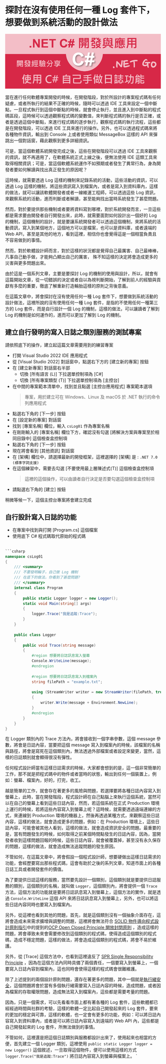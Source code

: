 # 探討在沒有使用任何一種 Log 套件下，想要做到系統活動的設計做法

![](../Images/X2023-9922.png)

當在進行任何軟體專案開發的時候，在開發階段，對於所設計的專案程式碼有任何疑慮，或者所執行的結果不正確的時候，隨時可以透過 IDE 工具來設定一個中斷點，一旦程式執行到這個中斷點的時候，就會停止執行，並且進入到中斷點的程式碼區段，這時候可以透過觀察程式碼的變數值，來判斷程式碼的執行是否正確，或者是透過這個中斷點，來進行程式碼的逐步執行，觀察程式碼的執行流程，這些都是在開發階段，可以透過 IDE 工具來進行的操作。另外，也可以透過程式碼來將各種物件資訊，輸出到 Console 上或者使用類似 MessageBox 這樣的 API 來彈跳出一個對話窗，藉此觀察到更多詳細資訊。

可是，當這個軟體系統開發完成之後，這些在開發階段可以透過 IDE 工具來觀察的資訊，就不再適用了，在軟體系統正式上線之後，便無法使用 IDE 這類工具來取得相關資訊；可是，當這個軟體系統運作不如預期或者發生了異常行為，身為開發者要如何解讀與找出真正發生的原因呢？

這時候，就需要透過 Log 這樣的機制來記錄系統的活動，這些活動的資訊，可以透過 Log 這樣的機制，將這些資訊寫入到檔案內，或者是寫入到資料庫內，這樣的做法，就可以讓該軟體開發者或者一線維運工程師，可以透過這些 Log 資訊，來觀察系統的活動，進而判斷或者解讀，甚至能夠找出當時系統發生了甚麼問題。

然而，對於要提供那些機制或者要將資料寫到哪裡，對於系統開發而言，一旦這些都是需求要由開發者自行開發出來，此時，就需要面對如何設計出一個好的 Log 的機制，這個機制的設計，就是要讓系統開發者可以透過這個機制，來將系統的活動資訊，寫入到某個地方，這個地方可以是檔案，也可以是資料庫，或者遠端的 Web API，甚至是其他的地方，看到這裡，相信你也會覺得這是一個相當負責且不容易做到的事情。

然而，對於軟體設計師而言，對於這樣的狀況都是覺得自己最厲害、自己最棒棒，凡事自己動手做，才能夠凸顯出自己的厲害， 殊不知這樣的決定將會造成更多的災害與更多問題出來。

由於這是一個系列文章，主要是要探討 Log 的機制的使用與設計，所以，就會有這篇開始文章，從一切錯誤的決定或者自以為視判斷開始，了解到前人的經驗與貢獻有多麼的重要，徹底了解重新打造輪胎這樣的原則之背後意義。

在這篇文章中，將會探討在沒有使用任何一種 Log 套件下，想要做到系統活動的設計做法，這裡所說的沒有使用任何一種 Log 套件，是指的不使用任何一種第三方的 Log 套件，而是自行設計一個 Log 的機制，這樣的做法，可以讓讀者了解到 Log 的機制是如何運作的，進而可以更加了解到 Log 的機制。

## 建立自行發明的寫入日誌之類別服務的測試專案

請依照底下的操作，建立起這篇文章需要用到的練習專案

* 打開 Visual Studio 2022 IDE 應用程式
* 從 [Visual Studio 2022] 對話窗中，點選右下方的 [建立新的專案] 按鈕
* 在 [建立新專案] 對話窗右半部
  * 切換 [所有語言 (L)] 下拉選單控制項為 [C#]
  * 切換 [所有專案類型 (T)] 下拉選單控制項為 [主控台]
* 在中間的專案範本清單中，找到並且點選 [主控台應用程式] 專案範本選項
  > 專案，用於建立可在 Windows、Linux 及 macOS 於 .NET 執行的命令列應用程式
* 點選右下角的 [下一步] 按鈕
* 在 [設定新的專案] 對話窗
* 找到 [專案名稱] 欄位，輸入 `csLog01` 作為專案名稱
* 在剛剛輸入的 [專案名稱] 欄位下方，確認沒有勾選 [將解決方案與專案至於相同目錄中] 這個檢查盒控制項
* 點選右下角的 [下一步] 按鈕
* 現在將會看到 [其他資訊] 對話窗
* 在 [架構] 欄位中，請選擇最新的開發框架，這裡選擇的 [架構] 是 : `.NET 7.0 (標準字詞支援)`
* 在這個練習中，需要去勾選 [不要使用最上層陳述式(T)] 這個檢查盒控制項
  > 這裡的這個操作，可以由讀者自行決定是否要勾選這個檢查盒控制項
* 請點選右下角的 [建立] 按鈕

稍微等候一下，這個主控台專案將會建立完成

## 自行設計寫入日誌的功能

* 在專案中找到與打開 [Program.cs] 這個檔案
* 使用底下 C# 程式碼取代原始的程式碼

```csharp

```csharp
namespace csLog01
{
    /// <summary>
    /// 不要發明輪子，自己做 Log 機制
    /// 在底下的做法，你看到了甚麼問題?
    /// </summary>
    internal class Program
    {
        public static Logger logger = new Logger();
        static void Main(string[] args)
        {
            logger.Trace("我是追蹤:Trace");
        }
    }

    public class Logger
    {
        public void Trace(string message)
        {
            #region 想要將日誌訊息寫入螢幕
            Console.WriteLine(message);
            #endregion

            #region 想要將日誌訊息寫入到檔案內
            string filePath = "example.txt";

            using (StreamWriter writer = new StreamWriter(filePath, true))
            {
                writer.Write(message + Environment.NewLine);
            }
            #endregion
        }
    }
}
```

在 Logger 類別內的 Trace 方法內，將會接收到一個字串參數，這個 message 參數，將會是日誌內容，當要把這個 message 寫入到檔案內的時候，該檔案的名稱與路徑，將會是寫死在這個類別內，無法透過外部檔案或者設定來變更，當然，這樣的日誌類別就會顯得很沒有彈性。

任何程式設計師當有這樣日誌需求的時候，大家都會想到的是，這一個非常簡單的工作，那不就是把程式碼中的物件或者當時的狀態，輸出到任何一個裝置上，例如：螢幕、檔案內，好的，打完，收工。

越是簡單的工作，就會存在著更多的風險與問題，若選擇要將各種日誌內容寫入到螢幕上，此時，當在開發階段，程式設計師在自己點腦上來執行這個系統，當然可以在自己的螢幕上看到這些日誌內容，然而，若這個系統在正式 Production 環境上運行的時候，若將這些內容寫入到螢幕上呢？這時候，就需要透過遠端連線的方式，來連線到 Production 環境的機器上，然後再透過某種方式，來觀察這些日誌內容，這樣的做法，就會造成更多的問題，例如：在 Production 環境上，這些日誌內容，可能會被其他人看到，這樣的做法，就會造成資訊安全的問題。最重要的是，當有問題發生的時候，如何取得之前某個時間點發生的日誌內容，因為，當開發者收到這樣問題回報的時候，這些日誌內容，就會被覆蓋掉，甚至沒有永久保存的問題，這樣的做法，就會造成無法追蹤問題的發生原因。

不管如何，在這篇文章中，將會假設一個程式設計師，想要硬做出這樣日誌需求的功能，會經歷要寫出那些程式碼，這會有助於之後的系列文章，知道市面上的各種日誌工具或者開發套件的價值。

為了要提供日誌這樣的服務，當然要先設計一個類別，這個類別就是要提供日誌服務的類別，這個類別的名稱，就叫做 `Logger`，這個類別內，將會提供一個 `Trace` 方法，這個方法的功能就是要將日誌訊息寫入到螢幕上，這個方法的實作，就是透過 `Console.WriteLine` 這個 API 來將日誌訊息寫入到螢幕上，另外，也可以將這些日誌內容同時也要寫入到檔案內。

另外，從這裡也看到其他的問題，首先，就是這個類別沒有一個抽象介面存在，這將會造成未來需求擴增與調整的問題，這裡將會無法符合 [SOLID 物件導向程式設計原則指引](https://zh.wikipedia.org/zh-tw/SOLID_(%E9%9D%A2%E5%90%91%E5%AF%B9%E8%B1%A1%E8%AE%BE%E8%AE%A1))中的提到的[OCP Open Closed Principle 開放封閉原則](https://zh.wikipedia.org/zh-tw/%E5%BC%80%E9%97%AD%E5%8E%9F%E5%88%99) ，造成這樣的問題，將會導致未來會需要修改到這個類別的程式碼，使得造成這個類別的程式碼，造成不穩定問題，這樣的做法，將會造成這個類別的程式碼，將會不易於維護。

另外，從 [Trace] 這個方法中，也看到這裡違反了 [SPR Single Responsibility Principle](https://zh.wikipedia.org/zh-tw/%E5%8D%95%E4%B8%80%E5%8A%9F%E8%83%BD%E5%8E%9F%E5%88%99) ，因為在這個方法內同時具備了兩個責任，一個要寫入到螢幕上，一個要寫入日誌內容到檔案內，這也同時會使得這樣的程式碼會很難維護。

除了上述提到的兩個設計原則問題，還存在著更多的問題，其中一個就是[執行緒安全](https://learn.microsoft.com/en-us/dotnet/standard/threading/managed-threading-best-practices?WT.mc_id=DT-MVP-5002220)，這個問題將會於當有多個執行緒需要寫入日誌內容的時候，造成問題，或者因為檔案的存取權限問題，造成無法寫入到檔案內，這些都是需要考量的問題。

因為，只是一個需求，可以先看看市面上都有著各種的 Log 套件，這些軟體都已經經過時間與社群的考驗，這樣的軟體一定比起自己開發起來的 Log 套件，要來的更加的穩定與可靠，這樣的軟體，也一定會有更多的功能，例如：可以將日誌內容寫入到資料庫內，或者是可以將日誌內容寫入到遠端的 Web API 內，這些都是自己開發起來的 Log 套件，所無法做到的事情。

不管如何，這裡還是把這個日誌類別與服務都設計出來了，使用起來也相當的方便，首先建立一個 Logger 類別，這裡使用 `public static Logger logger = new Logger()` 這個敘述，一旦取得這個物件，便可以使用這樣的方式 `logger.Trace("我是追蹤:Trace")` 將日誌內容寫入到螢幕與檔案上。
`




